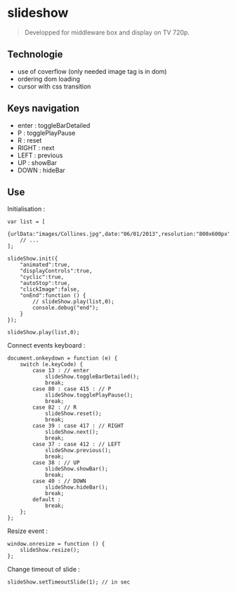 # slideshow

> Developped for middleware box and display on TV 720p.


Technologie
---

* use of coverflow (only needed image tag is in dom)
* ordering dom loading
* cursor with css transition

Keys navigation 
---

* enter : toggleBarDetailed
* P : togglePlayPause
* R : reset
* RIGHT : next
* LEFT : previous
* UP : showBar
* DOWN : hideBar

Use
---

Initialisation : 

```
var list = [
	{urlData:"images/Collines.jpg",date:"06/01/2013",resolution:"800x600px"},
	// ...
];

slideShow.init({
	"animated":true,
	"displayControls":true,
	"cyclic":true,
	"autoStop":true,
	"clickImage":false,
	"onEnd":function () {
		// slideShow.play(list,0);
		console.debug("end");
	}
});

slideShow.play(list,0);
```

Connect events keyboard :

```
document.onkeydown = function (e) {
	switch (e.keyCode) {
		case 13 : // enter
			slideShow.toggleBarDetailed();
			break;
		case 80 : case 415 : // P
			slideShow.togglePlayPause();
			break;
		case 82 : // R
			slideShow.reset();
			break;
		case 39 : case 417 : // RIGHT
			slideShow.next();
			break;
		case 37 : case 412 : // LEFT
			slideShow.previous();
			break;
		case 38 : // UP
			slideShow.showBar();
			break;
		case 40 : // DOWN
			slideShow.hideBar();
			break;
		default : 
			break;
	};
};
```

Resize event :

```
window.onresize = function () {
	slideShow.resize();
};
```

Change timeout of slide :

```
slideShow.setTimeoutSlide(1); // in sec
```

